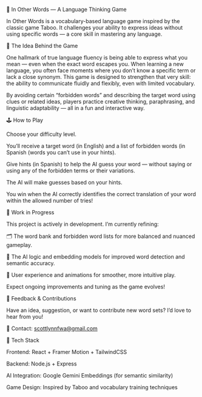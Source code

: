 🧠 In Other Words — A Language Thinking Game

In Other Words is a vocabulary-based language game inspired by the classic game Taboo.
It challenges your ability to express ideas without using specific words — a core skill in mastering any language.

🎯 The Idea Behind the Game

One hallmark of true language fluency is being able to express what you mean — even when the exact word escapes you.
When learning a new language, you often face moments where you don’t know a specific term or lack a close synonym. This game is designed to strengthen that very skill: the ability to communicate fluidly and flexibly, even with limited vocabulary.

By avoiding certain “forbidden words” and describing the target word using clues or related ideas, players practice creative thinking, paraphrasing, and linguistic adaptability — all in a fun and interactive way.

🕹️ How to Play

Choose your difficulty level.

You’ll receive a target word (in English) and a list of forbidden words (in Spanish (words you can’t use in your hints).

Give hints (in Spanish) to help the AI guess your word — without saying or using any of the forbidden terms or their variations.

The AI will make guesses based on your hints.

You win when the AI correctly identifies the correct translation of your word within the allowed number of tries!

🚧 Work in Progress

This project is actively in development.
I’m currently refining:

🗂️ The word bank and forbidden word lists for more balanced and nuanced gameplay.

🤖 The AI logic and embedding models for improved word detection and semantic accuracy.

🎨 User experience and animations for smoother, more intuitive play.

Expect ongoing improvements and tuning as the game evolves!

💬 Feedback & Contributions

Have an idea, suggestion, or want to contribute new word sets?
I’d love to hear from you!

📧 Contact: scottlynnfwa@gmail.com

🧩 Tech Stack

Frontend: React + Framer Motion + TailwindCSS

Backend: Node.js + Express

AI Integration: Google Gemini Embeddings (for semantic similarity)

Game Design: Inspired by Taboo and vocabulary training techniques
